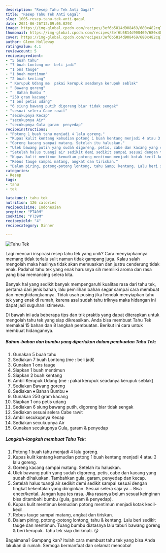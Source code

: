 ```yaml
---
description: "Resep Tahu Tek Anti Gagal"
title: "Resep Tahu Tek Anti Gagal"
slug: 1005-resep-tahu-tek-anti-gagal
date: 2021-06-26T12:09:05.029Z
image: https://img-global.cpcdn.com/recipes/3ef6b5814d908469/680x482cq70/tahu-tek-foto-resep-utama.jpg
thumbnail: https://img-global.cpcdn.com/recipes/3ef6b5814d908469/680x482cq70/tahu-tek-foto-resep-utama.jpg
cover: https://img-global.cpcdn.com/recipes/3ef6b5814d908469/680x482cq70/tahu-tek-foto-resep-utama.jpg
author: Glenn Holloway
ratingvalue: 4.1
reviewcount: 5
recipeingredient:
- "5 buah tahu"
- "7 buah Lontong me  beli jadi"
- "1 ons tauge"
- "1 buah mentimun"
- "2 buah kentang"
- " Kerupuk Udang me  pakai kerupuk seadanya kerupuk seblak"
- " Bawang goreng"
- "  Bahan Bumbu "
- "250 gram kacang"
- "1 ons petis udang"
- "6 siung bawang putih digoreng biar tidak sengak"
- "sesuai selera Cabe rawit"
- "secukupnya Kecap"
- "secukupnya Air"
- "secukupnya Gula garam  penyedap"
recipeinstructions:
- "Potong 1 buah tahu menjadi 4 lalu goreng."
- "Kupas kulit kentang kemudian potong 1 buah kentang menjadi 4 atau 3 lalu goreng."
- "Goreng kacang sampai matang. Setelah itu haluskan."
- "Ulek bawang putih yang sudah digoreng, petis, cabe dan kacang yang sudah dihaluskan. Tambahkan gula, garam, penyedap dan kecap."
- "Setelah halus tuangi air sedikit demi sedikit sampai sesuai dengan tingkat kekentalan yang diinginkan. Sesuai selera saja ya... Bisa encer/kental. Jangan lupa tes rasa. Jika rasanya belum sesuai keinginan bisa ditambahi bumbu (gula, garam &amp; penyedap)."
- "Kupas kulit mentimun kemudian potong mentimun menjadi kotak kecil-kecil."
- "Rebus tauge sampai matang, angkat dan tiriskan."
- "Dalam piring, potong-potong lontong, tahu &amp; kentang. Lalu beri sedikit tauge dan mentimun. Tuang bumbu diatasnya lalu taburi bawang goreng &amp; beri kerupuk. Tahu tek siap dinikmati. 😘"
categories:
- Resep
tags:
- tahu
- tek

katakunci: tahu tek 
nutrition: 126 calories
recipecuisine: Indonesian
preptime: "PT40M"
cooktime: "PT39M"
recipeyield: "4"
recipecategory: Dinner

---
```



![Tahu Tek](https://img-global.cpcdn.com/recipes/3ef6b5814d908469/680x482cq70/tahu-tek-foto-resep-utama.jpg)

Lagi mencari inspirasi resep tahu tek yang unik? Cara menyiapkannya memang tidak terlalu sulit namun tidak gampang juga. Kalau salah mengolah maka hasilnya tidak akan memuaskan dan justru cenderung tidak enak. Padahal tahu tek yang enak harusnya sih memiliki aroma dan rasa yang bisa memancing selera kita.



Banyak hal yang sedikit banyak mempengaruhi kualitas rasa dari tahu tek, pertama dari jenis bahan, lalu pemilihan bahan segar sampai cara membuat dan menghidangkannya. Tidak usah pusing jika hendak menyiapkan tahu tek yang enak di rumah, karena asal sudah tahu triknya maka hidangan ini dapat jadi suguhan istimewa.


Di bawah ini ada beberapa tips dan trik praktis yang dapat diterapkan untuk mengolah tahu tek yang siap dikreasikan. Anda bisa membuat Tahu Tek memakai 15 bahan dan 8 langkah pembuatan. Berikut ini cara untuk membuat hidangannya.

<!--inarticleads1-->

##### Bahan-bahan dan bumbu yang diperlukan dalam pembuatan Tahu Tek:

1. Gunakan 5 buah tahu
1. Sediakan 7 buah Lontong (me : beli jadi)
1. Gunakan 1 ons tauge
1. Siapkan 1 buah mentimun
1. Siapkan 2 buah kentang
1. Ambil  Kerupuk Udang (me : pakai kerupuk seadanya kerupuk seblak)
1. Sediakan  Bawang goreng
1. Sediakan  ♦️ Bahan Bumbu ♦️
1. Gunakan 250 gram kacang
1. Siapkan 1 ons petis udang
1. Sediakan 6 siung bawang putih, digoreng biar tidak sengak
1. Sediakan sesuai selera Cabe rawit
1. Ambil secukupnya Kecap
1. Sediakan secukupnya Air
1. Gunakan secukupnya Gula, garam &amp; penyedap




<!--inarticleads2-->

##### Langkah-langkah membuat Tahu Tek:

1. Potong 1 buah tahu menjadi 4 lalu goreng.
1. Kupas kulit kentang kemudian potong 1 buah kentang menjadi 4 atau 3 lalu goreng.
1. Goreng kacang sampai matang. Setelah itu haluskan.
1. Ulek bawang putih yang sudah digoreng, petis, cabe dan kacang yang sudah dihaluskan. Tambahkan gula, garam, penyedap dan kecap.
1. Setelah halus tuangi air sedikit demi sedikit sampai sesuai dengan tingkat kekentalan yang diinginkan. Sesuai selera saja ya... Bisa encer/kental. Jangan lupa tes rasa. Jika rasanya belum sesuai keinginan bisa ditambahi bumbu (gula, garam &amp; penyedap).
1. Kupas kulit mentimun kemudian potong mentimun menjadi kotak kecil-kecil.
1. Rebus tauge sampai matang, angkat dan tiriskan.
1. Dalam piring, potong-potong lontong, tahu &amp; kentang. Lalu beri sedikit tauge dan mentimun. Tuang bumbu diatasnya lalu taburi bawang goreng &amp; beri kerupuk. Tahu tek siap dinikmati. 😘




Bagaimana? Gampang kan? Itulah cara membuat tahu tek yang bisa Anda lakukan di rumah. Semoga bermanfaat dan selamat mencoba!
